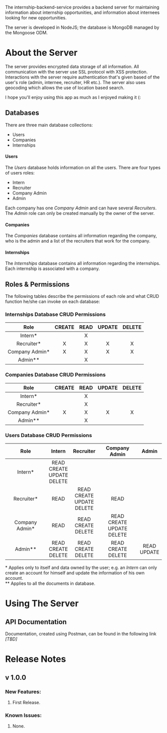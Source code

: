 The internship-backend-service provides a backend server for maintaining information about internship opportunities, and information about internees looking for new opportunities.

The server is developed in NodeJS; the database is MongoDB managed by the Mongoose ODM.

# About the Server

The server provides encrypted data storage of all information. All communication with the server use SSL protocol with XSS protection.
Interactions with the server require authentication that's given based of the user's role (admin, internee, recruiter, HR etc.).
The server also uses geocoding which allows the use of location based search.

I hope you'll enjoy using this app as much as I enjoyed making it (:
## Databases
There are three main database collections:

- Users
- Companies
- Internships

#### Users
The _Users_ database holds information on all the users. There are four types of users roles:

- Intern
- Recruiter
- Company Admin
- Admin

Each company has one _Company Admin_ and can have several _Recruiters_.
The _Admin_ role can only be created manually by the owner of the server.

#### Companies
The _Companies_ database contains all information regarding the company, who is the admin and a list of the recruiters that work for the company.

#### Internships
The _Internships_ database contains all information regarding the internships. Each internship is associated with a company.

## Roles & Permissions
The following tables describe the permissions of each role and what CRUD function he/she can invoke on each database:
### Internships Database CRUD Permissions
| Role          | CREATE | READ | UPDATE | DELETE |
| :---:         | :---:  | :---: | :---: | :---:  |
|Intern\*       |        | X     |       |        |
|Recruiter\*    | X      | X     | X     | X      |
|Company Admin\*| X      | X     | X     | X      |
|Admin\*\*      |        | X     |       |        |
### Companies Database CRUD Permissions
| Role | CREATE | READ | UPDATE | DELETE |
| :---:| :---: | :---: | :---: | :---: |
|Intern\*| |X|
|Recruiter\*| |X|
|Company Admin\*|X|X|X|X|
|Admin\*\*| |X| | |
### Users Database CRUD Permissions
| Role | Intern | Recruiter | Company Admin | Admin |
| :---:| :---: | :---: | :---: | :---: |
|Intern\*|READ<br>CREATE<br>UPDATE<br>DELETE||
|Recruiter\*|READ|READ<br>CREATE<br>UPDATE<br>DELETE|READ
|Company Admin\*|READ|READ<br>CREATE<br>DELETE|READ<br>CREATE<br>UPDATE<br>DELETE||
|Admin\*\*|READ<br>CREATE<br>DELETE|READ<br>CREATE<br>DELETE|READ<br>CREATE<br>DELETE|READ<br>UPDATE|

\* Applies only to itself and data owned by the user; e.g. an _Intern_ can only create an account for himself and update the information of his own account.  
\*\* Applies to all the documents in database.

# Using The Server

## API Documentation

Documentation, created using Postman, can be found in the following link _[TBD]_

# Release Notes

## v 1.0.0

### New Features:

1. First Release.

### Known Issues:

1. None.
